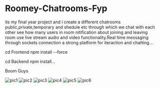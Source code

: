 # Roomey-Chatrooms-Fyp
its my final year project and i create a different chatrooms public,private,temporary and shedule etc through which we chat with each other see how many users in room nitification about joining and leaving room use live stream audio and video functionality.Real time messaging through sockets connection a strong platform for iteraction and chatting...


cd Frontend   npm install --force



cd Backend    npm install...       



Boom Guys

![pic1](https://github.com/user-attachments/assets/643e953e-009c-4d30-a98f-4beb063e2d67)
![pic2](https://github.com/user-attachments/assets/a8c7b432-e8af-499d-810e-4267884c55d0)
![pic3](https://github.com/user-attachments/assets/6923510b-7da0-4ce9-8335-c0ba24071532)
![pic4](https://github.com/user-attachments/assets/677a3c6b-5356-4f6b-8c0c-8c24ca425328)
![pic5](https://github.com/user-attachments/assets/37f21500-a246-4f68-8363-7165bfe39cf3)
![pic6](https://github.com/user-attachments/assets/ec897bc0-5af2-4069-8e7a-e8de43b0cae4)






